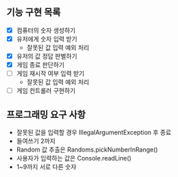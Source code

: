 ## 기능 구현 목록

- [x] 컴퓨터의 숫자 생성하기
- [x] 유저에게 숫자 입력 받기
  - 잘못된 값 입력 예외 처리
- [x] 유저의 값 정답 판별하기
- [x] 게임 종료 판단하기
- [ ] 게임 재시작 여부 입력 받기
  - 잘못된 값 입력 예외 처리
- [ ] 게임 컨트롤러 구현하기

## 프로그래밍 요구 사항

* 잘못된 값을 입력할 경우 IllegalArgumentException 후 종료
* 들여쓰기 2까지
* Random 값 추출은 Randoms.pickNumberInRange()
* 사용자가 입력하는 값은 Console.readLine()
* 1~9까지 서로 다른 숫자